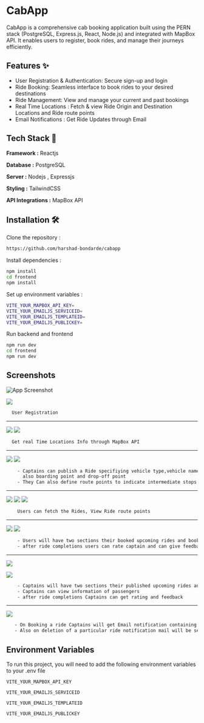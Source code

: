 
# CabApp

CabApp is a comprehensive cab booking application built using the PERN stack (PostgreSQL, Express.js, React, Node.js) and integrated with MapBox API. It enables users to register, book rides, and manage their journeys efficiently.

## Features ✨

- User Registration & Authentication: Secure sign-up and login
-  Ride Booking: Seamless interface to book rides to your desired destinations
- Ride Management: View and manage your current and past bookings
- Real Time Locations : Fetch & view Ride Origin and Destination Locations and Ride route points   
- Email Notifications :  Get Ride Updates through Email
## Tech Stack 🚀
 
**Framework :** Reactjs 

**Database :** PostgreSQL

**Server :** Nodejs , Expressjs

**Styling :** TailwindCSS

**API Integrations :** MapBox API






## Installation 🛠️

Clone the repository : 

```bash
https://github.com/harshad-bondarde/cabapp
```

Install dependencies :
```bash
npm install
cd frontend
npm install
```

Set up environment variables :

```bash
VITE_YOUR_MAPBOX_API_KEY=
VITE_YOUR_EMAILJS_SERVICEID=
VITE_YOUR_EMAILJS_TEMPLATEID=
VITE_YOUR_EMAILJS_PUBLICKEY=
```
Run backend and frontend
```bash
npm run dev
cd frontend
npm run dev
```

    
## Screenshots

![App Screenshot](https://i.postimg.cc/xjJzw4VM/Screenshot-2025-01-06-225243.png)

![](https://i.postimg.cc/jjbq2mvz/Screenshot-2025-01-06-225214.png)

```bash
  User Registration
```

***
![](https://i.postimg.cc/qM1V9Gmx/Screenshot-2025-01-06-230533.png)
![](https://i.postimg.cc/sX14g77S/Screenshot-2025-01-06-230633.png)
```bash
  Get real Time Locations Info through MapBox API
```
***

![](https://i.postimg.cc/GtWQNtBD/Screenshot-2025-01-06-231432.png)
![](https://i.postimg.cc/ydmKbgrq/Screenshot-2025-01-06-231512.png)
```bash
    - Captains can publish a Ride specifiying vehicle type,vehicle name 
      also boarding point and drop-off point
    - They Can also define route points to indicate intermediate stops
```
 ***
![](https://i.postimg.cc/mDc5htHc/Screenshot-2025-01-06-231859.png)
![](https://i.postimg.cc/tg6rHLQP/Screenshot-2025-01-06-231930.png)
![](https://i.postimg.cc/52SrHhkV/Screenshot-2025-01-06-232452.png)

```bash
    Users can fetch the Rides, View Ride route points  
```
***
![](https://i.postimg.cc/mkFmwJL8/Screenshot-2025-01-06-232400.png)
![](https://i.postimg.cc/XYQ73zW2/Screenshot-2025-01-06-232817.png)

```bash
    - Users will have two sections their booked upcoming rides and booked rides
    - after ride completions users can rate captain and can give feedback 
```

***
![](https://i.postimg.cc/28JDCbXZ/Screenshot-2025-01-06-233016.png)

![](https://i.postimg.cc/50qzVM4X/Screenshot-2025-01-06-233027.png)

```bash
    - Captains will have two sections their published upcoming rides and past rides
    - Captains can view information of passengers 
    - after ride completions Captains can get rating and feedback
```

***
![](https://i.postimg.cc/25Tqc72W/Screenshot-2025-01-06-233212.png)

```bash
   - On Booking a ride Captains will get Email notification containing information about the passenger
   - Also on deletion of a particular ride notification mail will be sent to all passengers 
```









## Environment Variables

To run this project, you will need to add the following environment variables to your .env file

`VITE_YOUR_MAPBOX_API_KEY`

`VITE_YOUR_EMAILJS_SERVICEID`

`VITE_YOUR_EMAILJS_TEMPLATEID`

`VITE_YOUR_EMAILJS_PUBLICKEY`



